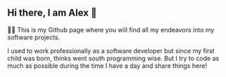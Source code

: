 ## Hi there, I am Alex 👋

🎉🎉 This is my Github page where you will find all my endeavors into my software projects.

I used to work professionally as a software developer but since my first child was born, thinks went south programming wise. But I try to code as much as possible during the time I have a day and share things here! 


<!--
**aconstlink/aconstlink** is a ✨ _special_ ✨ repository because its `README.md` (this file) appears on your GitHub profile.

Here are some ideas to get you started:

- 🔭 I’m currently working on ...
- 🌱 I’m currently learning ...
- 👯 I’m looking to collaborate on ...
- 🤔 I’m looking for help with ...
- 💬 Ask me about ...
- 📫 How to reach me: ...
- 😄 Pronouns: ...
- ⚡ Fun fact: ...
-->
